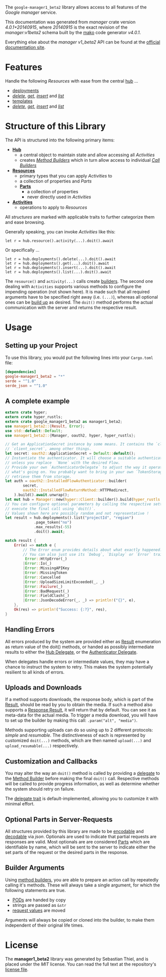 <!---
DO NOT EDIT !
This file was generated automatically from 'src/generator/templates/api/README.md.mako'
DO NOT EDIT !
-->
The `google-manager1_beta2` library allows access to all features of the *Google manager* service.

This documentation was generated from *manager* crate version *4.0.1+20140915*, where *20140915* is the exact revision of the *manager:v1beta2* schema built by the [mako](http://www.makotemplates.org/) code generator *v4.0.1*.

Everything else about the *manager* *v1_beta2* API can be found at the
[official documentation site](https://developers.google.com/deployment-manager/).
# Features

Handle the following *Resources* with ease from the central [hub](https://docs.rs/google-manager1_beta2/4.0.1+20140915/google_manager1_beta2/Manager) ... 

* [deployments](https://docs.rs/google-manager1_beta2/4.0.1+20140915/google_manager1_beta2/api::Deployment)
 * [*delete*](https://docs.rs/google-manager1_beta2/4.0.1+20140915/google_manager1_beta2/api::DeploymentDeleteCall), [*get*](https://docs.rs/google-manager1_beta2/4.0.1+20140915/google_manager1_beta2/api::DeploymentGetCall), [*insert*](https://docs.rs/google-manager1_beta2/4.0.1+20140915/google_manager1_beta2/api::DeploymentInsertCall) and [*list*](https://docs.rs/google-manager1_beta2/4.0.1+20140915/google_manager1_beta2/api::DeploymentListCall)
* [templates](https://docs.rs/google-manager1_beta2/4.0.1+20140915/google_manager1_beta2/api::Template)
 * [*delete*](https://docs.rs/google-manager1_beta2/4.0.1+20140915/google_manager1_beta2/api::TemplateDeleteCall), [*get*](https://docs.rs/google-manager1_beta2/4.0.1+20140915/google_manager1_beta2/api::TemplateGetCall), [*insert*](https://docs.rs/google-manager1_beta2/4.0.1+20140915/google_manager1_beta2/api::TemplateInsertCall) and [*list*](https://docs.rs/google-manager1_beta2/4.0.1+20140915/google_manager1_beta2/api::TemplateListCall)




# Structure of this Library

The API is structured into the following primary items:

* **[Hub](https://docs.rs/google-manager1_beta2/4.0.1+20140915/google_manager1_beta2/Manager)**
    * a central object to maintain state and allow accessing all *Activities*
    * creates [*Method Builders*](https://docs.rs/google-manager1_beta2/4.0.1+20140915/google_manager1_beta2/client::MethodsBuilder) which in turn
      allow access to individual [*Call Builders*](https://docs.rs/google-manager1_beta2/4.0.1+20140915/google_manager1_beta2/client::CallBuilder)
* **[Resources](https://docs.rs/google-manager1_beta2/4.0.1+20140915/google_manager1_beta2/client::Resource)**
    * primary types that you can apply *Activities* to
    * a collection of properties and *Parts*
    * **[Parts](https://docs.rs/google-manager1_beta2/4.0.1+20140915/google_manager1_beta2/client::Part)**
        * a collection of properties
        * never directly used in *Activities*
* **[Activities](https://docs.rs/google-manager1_beta2/4.0.1+20140915/google_manager1_beta2/client::CallBuilder)**
    * operations to apply to *Resources*

All *structures* are marked with applicable traits to further categorize them and ease browsing.

Generally speaking, you can invoke *Activities* like this:

```Rust,ignore
let r = hub.resource().activity(...).doit().await
```

Or specifically ...

```ignore
let r = hub.deployments().delete(...).doit().await
let r = hub.deployments().get(...).doit().await
let r = hub.deployments().insert(...).doit().await
let r = hub.deployments().list(...).doit().await
```

The `resource()` and `activity(...)` calls create [builders][builder-pattern]. The second one dealing with `Activities` 
supports various methods to configure the impending operation (not shown here). It is made such that all required arguments have to be 
specified right away (i.e. `(...)`), whereas all optional ones can be [build up][builder-pattern] as desired.
The `doit()` method performs the actual communication with the server and returns the respective result.

# Usage

## Setting up your Project

To use this library, you would put the following lines into your `Cargo.toml` file:

```toml
[dependencies]
google-manager1_beta2 = "*"
serde = "^1.0"
serde_json = "^1.0"
```

## A complete example

```Rust
extern crate hyper;
extern crate hyper_rustls;
extern crate google_manager1_beta2 as manager1_beta2;
use manager1_beta2::{Result, Error};
use std::default::Default;
use manager1_beta2::{Manager, oauth2, hyper, hyper_rustls};

// Get an ApplicationSecret instance by some means. It contains the `client_id` and 
// `client_secret`, among other things.
let secret: oauth2::ApplicationSecret = Default::default();
// Instantiate the authenticator. It will choose a suitable authentication flow for you, 
// unless you replace  `None` with the desired Flow.
// Provide your own `AuthenticatorDelegate` to adjust the way it operates and get feedback about 
// what's going on. You probably want to bring in your own `TokenStorage` to persist tokens and
// retrieve them from storage.
let auth = oauth2::InstalledFlowAuthenticator::builder(
        secret,
        oauth2::InstalledFlowReturnMethod::HTTPRedirect,
    ).build().await.unwrap();
let mut hub = Manager::new(hyper::Client::builder().build(hyper_rustls::HttpsConnectorBuilder::new().with_native_roots().https_or_http().enable_http1().enable_http2().build()), auth);
// You can configure optional parameters by calling the respective setters at will, and
// execute the final call using `doit()`.
// Values shown here are possibly random and not representative !
let result = hub.deployments().list("projectId", "region")
             .page_token("no")
             .max_results(-55)
             .doit().await;

match result {
    Err(e) => match e {
        // The Error enum provides details about what exactly happened.
        // You can also just use its `Debug`, `Display` or `Error` traits
         Error::HttpError(_)
        |Error::Io(_)
        |Error::MissingAPIKey
        |Error::MissingToken
        |Error::Cancelled
        |Error::UploadSizeLimitExceeded(_, _)
        |Error::Failure(_)
        |Error::BadRequest(_)
        |Error::FieldClash(_)
        |Error::JsonDecodeError(_, _) => println!("{}", e),
    },
    Ok(res) => println!("Success: {:?}", res),
}

```
## Handling Errors

All errors produced by the system are provided either as [Result](https://docs.rs/google-manager1_beta2/4.0.1+20140915/google_manager1_beta2/client::Result) enumeration as return value of
the doit() methods, or handed as possibly intermediate results to either the 
[Hub Delegate](https://docs.rs/google-manager1_beta2/4.0.1+20140915/google_manager1_beta2/client::Delegate), or the [Authenticator Delegate](https://docs.rs/yup-oauth2/*/yup_oauth2/trait.AuthenticatorDelegate.html).

When delegates handle errors or intermediate values, they may have a chance to instruct the system to retry. This 
makes the system potentially resilient to all kinds of errors.

## Uploads and Downloads
If a method supports downloads, the response body, which is part of the [Result](https://docs.rs/google-manager1_beta2/4.0.1+20140915/google_manager1_beta2/client::Result), should be
read by you to obtain the media.
If such a method also supports a [Response Result](https://docs.rs/google-manager1_beta2/4.0.1+20140915/google_manager1_beta2/client::ResponseResult), it will return that by default.
You can see it as meta-data for the actual media. To trigger a media download, you will have to set up the builder by making
this call: `.param("alt", "media")`.

Methods supporting uploads can do so using up to 2 different protocols: 
*simple* and *resumable*. The distinctiveness of each is represented by customized 
`doit(...)` methods, which are then named `upload(...)` and `upload_resumable(...)` respectively.

## Customization and Callbacks

You may alter the way an `doit()` method is called by providing a [delegate](https://docs.rs/google-manager1_beta2/4.0.1+20140915/google_manager1_beta2/client::Delegate) to the 
[Method Builder](https://docs.rs/google-manager1_beta2/4.0.1+20140915/google_manager1_beta2/client::CallBuilder) before making the final `doit()` call. 
Respective methods will be called to provide progress information, as well as determine whether the system should 
retry on failure.

The [delegate trait](https://docs.rs/google-manager1_beta2/4.0.1+20140915/google_manager1_beta2/client::Delegate) is default-implemented, allowing you to customize it with minimal effort.

## Optional Parts in Server-Requests

All structures provided by this library are made to be [encodable](https://docs.rs/google-manager1_beta2/4.0.1+20140915/google_manager1_beta2/client::RequestValue) and 
[decodable](https://docs.rs/google-manager1_beta2/4.0.1+20140915/google_manager1_beta2/client::ResponseResult) via *json*. Optionals are used to indicate that partial requests are responses 
are valid.
Most optionals are are considered [Parts](https://docs.rs/google-manager1_beta2/4.0.1+20140915/google_manager1_beta2/client::Part) which are identifiable by name, which will be sent to 
the server to indicate either the set parts of the request or the desired parts in the response.

## Builder Arguments

Using [method builders](https://docs.rs/google-manager1_beta2/4.0.1+20140915/google_manager1_beta2/client::CallBuilder), you are able to prepare an action call by repeatedly calling it's methods.
These will always take a single argument, for which the following statements are true.

* [PODs][wiki-pod] are handed by copy
* strings are passed as `&str`
* [request values](https://docs.rs/google-manager1_beta2/4.0.1+20140915/google_manager1_beta2/client::RequestValue) are moved

Arguments will always be copied or cloned into the builder, to make them independent of their original life times.

[wiki-pod]: http://en.wikipedia.org/wiki/Plain_old_data_structure
[builder-pattern]: http://en.wikipedia.org/wiki/Builder_pattern
[google-go-api]: https://github.com/google/google-api-go-client

# License
The **manager1_beta2** library was generated by Sebastian Thiel, and is placed 
under the *MIT* license.
You can read the full text at the repository's [license file][repo-license].

[repo-license]: https://github.com/Byron/google-apis-rsblob/main/LICENSE.md

